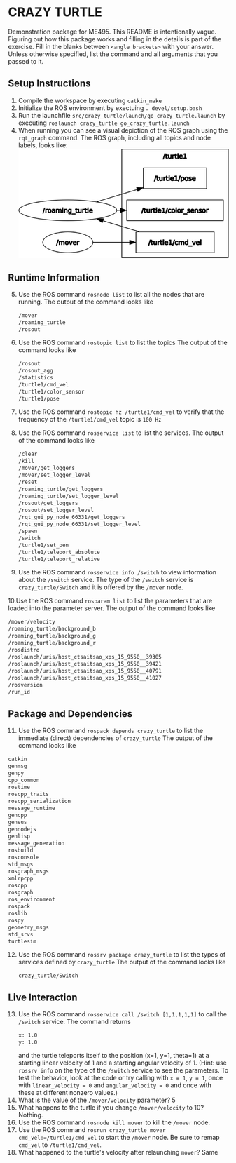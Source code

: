 # CRAZY TURTLE
Demonstration package for ME495.
This README is intentionally vague.
Figuring out how this package works and filling in the details is part of the
exercise. Fill in the blanks between `<angle brackets>` with your answer.
Unless otherwise specified, list the command and all arguments that you passed to it.

## Setup Instructions
1. Compile the workspace by executing `catkin_make`
2. Initialize the ROS environment by exectuing `. devel/setup.bash`
3. Run the launchfile `src/crazy_turtle/launch/go_crazy_turtle.launch` by executing `roslaunch crazy_turtle go_crazy_turtle.launch`
4. When running you can see a visual depiction of the ROS graph using the `rqt_graph` command.
   The ROS graph, including all topics and node labels, looks like:
   ![<The ROS Graph>](images/rosgraph_crazy_turtle.png)

## Runtime Information
5. Use the ROS command `rosnode list` to list all the nodes that are running.
   The output of the command looks like
   ```
   /mover
   /roaming_turtle
   /rosout
   ```

6. Use the ROS command `rostopic list` to list the topics
   The output of the command looks like
   ```
   /rosout
   /rosout_agg
   /statistics
   /turtle1/cmd_vel
   /turtle1/color_sensor
   /turtle1/pose
   ```

7. Use the ROS command `rostopic hz /turtle1/cmd_vel` to verify that the frequency of
   the `/turtle1/cmd_vel` topic is `100 Hz`

8. Use the ROS command `rosservice list` to list the services.
   The output of the command looks like
   ```
   /clear
   /kill
   /mover/get_loggers
   /mover/set_logger_level
   /reset
   /roaming_turtle/get_loggers
   /roaming_turtle/set_logger_level
   /rosout/get_loggers
   /rosout/set_logger_level
   /rqt_gui_py_node_66331/get_loggers
   /rqt_gui_py_node_66331/set_logger_level
   /spawn
   /switch
   /turtle1/set_pen
   /turtle1/teleport_absolute
   /turtle1/teleport_relative
   ```

9. Use the ROS command `rosservice info /switch` to view information about the `/switch` service.
   The type of the `/switch` service is `crazy_turtle/Switch` and it is offered by
   the `/mover` node.

10.Use the ROS command `rosparam list` to list the parameters that are loaded
   into the parameter server.
   The output of the command looks like
   ```
   /mover/velocity
   /roaming_turtle/background_b
   /roaming_turtle/background_g
   /roaming_turtle/background_r
   /rosdistro
   /roslaunch/uris/host_ctsaitsao_xps_15_9550__39305
   /roslaunch/uris/host_ctsaitsao_xps_15_9550__39421
   /roslaunch/uris/host_ctsaitsao_xps_15_9550__40791
   /roslaunch/uris/host_ctsaitsao_xps_15_9550__41027
   /rosversion
   /run_id
   ```

## Package and Dependencies
11. Use the ROS command `rospack depends crazy_turtle` to list the immediate (direct) dependencies of `crazy_turtle`
   The output of the command looks like
   ```
   catkin
   genmsg
   genpy
   cpp_common
   rostime
   roscpp_traits
   roscpp_serialization
   message_runtime
   gencpp
   geneus
   gennodejs
   genlisp
   message_generation
   rosbuild
   rosconsole
   std_msgs
   rosgraph_msgs
   xmlrpcpp
   roscpp
   rosgraph
   ros_environment
   rospack
   roslib
   rospy
   geometry_msgs
   std_srvs
   turtlesim
   ```

12. Use the ROS command `rossrv package crazy_turtle` to list the types of services defined by `crazy_turtle`
    The output of the command looks like
    ```
    crazy_turtle/Switch
    ```

## Live Interaction
13. Use the ROS command `rosservice call /switch [1,1,1,1,1]` to call the `/switch` service.
    The command returns
    ```
    x: 1.0
    y: 1.0
    ```
    and the turtle teleports itself to the position (x=1, y=1, theta=1) at a starting linear velocity of 1 and a starting angular velocity of 1.
    (Hint: use `rossrv info` on the type of the `/switch` service to see the parameters.
     To test the behavior, look at the code or try calling with `x = 1`, `y = 1`, once with `linear_velocity = 0` and `angular_velocity = 0` and once with these at different nonzero values.)
14. What is the value of the `/mover/velocity` parameter? 5
15. What happens to the turtle if you change `/mover/velocity` to 10? Nothing.
16. Use the ROS command `rosnode kill mover` to kill the `/mover` node.
17. Use the ROS command `rosrun crazy_turtle mover cmd_vel:=/turtle1/cmd_vel` to start the `/mover` node. Be sure to
    remap `cmd_vel` to `/turtle1/cmd_vel`.
18. What happened to the turtle's velocity after relaunching `mover`? Same
